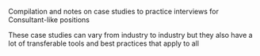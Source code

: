Compilation and notes on case studies to practice interviews for Consultant-like positions

These case studies can vary from industry to industry but they also have a lot of transferable tools and best practices that apply to all
